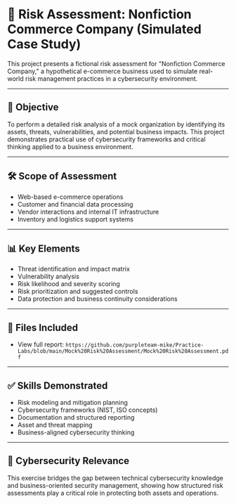 # 🔐 Risk Assessment: Nonfiction Commerce Company (Simulated Case Study)

This project presents a fictional risk assessment for "Nonfiction Commerce Company," a hypothetical e-commerce business used to simulate real-world risk management practices in a cybersecurity environment.

---

## 🧠 Objective

To perform a detailed risk analysis of a mock organization by identifying its assets, threats, vulnerabilities, and potential business impacts. This project demonstrates practical use of cybersecurity frameworks and critical thinking applied to a business environment.

---

## 🛠 Scope of Assessment

- Web-based e-commerce operations
- Customer and financial data processing
- Vendor interactions and internal IT infrastructure
- Inventory and logistics support systems

---

## 📊 Key Elements

- Threat identification and impact matrix
- Vulnerability analysis
- Risk likelihood and severity scoring
- Risk prioritization and suggested controls
- Data protection and business continuity considerations

---

## 📄 Files Included

- View full report: `https://github.com/purpleteam-mike/Practice-Labs/blob/main/Mock%20Risk%20Assessment/Mock%20Risk%20Assessment.pdf`

---

## ✅ Skills Demonstrated

- Risk modeling and mitigation planning
- Cybersecurity frameworks (NIST, ISO concepts)
- Documentation and structured reporting
- Asset and threat mapping
- Business-aligned cybersecurity thinking

---

## 📌 Cybersecurity Relevance

This exercise bridges the gap between technical cybersecurity knowledge and business-oriented security management, showing how structured risk assessments play a critical role in protecting both assets and operations.
